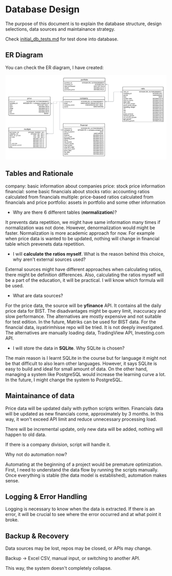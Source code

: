 # Database Design

The purpose of this document is to explain the database structure, design selections, data sources and maintainance strategy.

Check [initial_db_tests.md](initial_db_tests.md) for test done into database.

## ER Diagram

You can check the ER diagram, I have created:

![ER Diagram](../data/er_diagram.png)

## Tables and Rationale

company: basic information about companies 
price: stock price information
financial: some basic financials about stocks
ratio: accounting ratios calculated from financials
multiple: price-based ratios calculated from financials and price
portfolio: assets in portfolio and some other information

- Why are there 6 different tables (**normalization**)?

It prevents data repetition, we might have same information many times if normalization was not done. However, denormalization would might be faster. Normalization is more academic approach for now.
For example when price data is wanted to be updated, nothing will change in financial table which prevenets data repetition.

- I will **calculate the ratios myself**. What is the reason behind this choice, why aren't external sources used?

External sources might have different approaches when calculating ratios, there might be definition differences. Also, calculating the ratios myself will be a part of the education, it will be practical. I will know which formula will be used.

- What are data sources?

For the price data, the source will be **yfinance** API. It contains all the daily price data for BIST. The disadvantages might be query limit, inaccuracy and slow performance. The alternatives are mostly expensive and not suitable for test edition. In the future, Matriks can be used for BIST data.
For the financial data, isyatirimhisse repo will be tried. It is not deeply investigated. The alternatives are manually loading data, TradingView API, Investing.com API.

- I will store the data in **SQLite**. Why SQLite is chosen? 

The main reason is I learnt SQLite in the course but for language it might not be that difficult to also learn other languages. However, it says SQLite is easy to build and ideal for small amount of data. On the other hand, managing a system like PostgreSQL would increase the learning curve a lot. In the future, I might change the system to PostgreSQL.

## Maintainance of data

Price data will be updated daily with python scripts written. Financials data will be updated as new financials come, approximately by 3 months.
In this way, it won't exceed API limit and reduce unnecessary processing load.

There will be incremental update, only new data will be added, nothing will happen to old data.

If there is a company division, script will handle it.

Why not do automation now?

Automating at the beginning of a project would be premature optimization. First, I need to understand the data flow by running the scripts manually. Once everything is stable (the data model is established), automation makes sense.

## Logging & Error Handling

Logging is necessary to know when the data is extracted. If there is an error, it will be crucial to see where the error occurred and at what point it broke. 

## Backup & Recovery

Data sources may be lost, repos may be closed, or APIs may change.

Backup → Excel CSV, manual input, or switching to another API.

This way, the system doesn't completely collapse.

